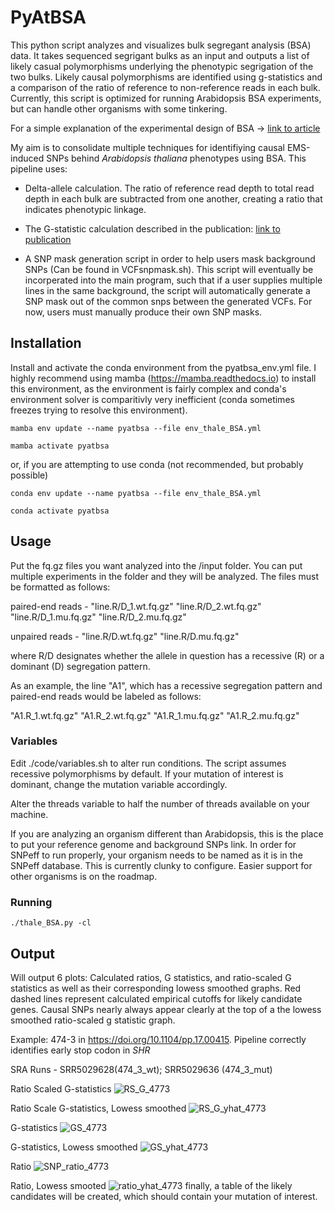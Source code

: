 # PyAtBSA

This python script analyzes and visualizes bulk segregant analysis (BSA) data. It takes sequenced segrigant bulks as an input and outputs a list of likely casual polymorphisms underlying the phenotypic segrigation of the two bulks. Likely causal polymorphisms are identified using g-statistics and a comparison of the ratio of reference to non-reference reads in each bulk. Currently, this script is optimized for running Arabidopsis BSA experiments, but can handle other organisms with some tinkering.

For a simple explanation of the experimental design of BSA -> [link to article](https://doi.org/10.1104/pp.17.00415)

My aim is to consolidate multiple techniques for identifiying causal EMS-induced SNPs behind *Arabidopsis thaliana* phenotypes using BSA. This pipeline uses:

  - Delta-allele calculation. The ratio of reference read depth to total read depth in each bulk are subtracted from one another, creating a ratio that indicates phenotypic linkage.
  
  - The G-statistic calculation described in the publication: [link to publication](https://doi.org/10.1186/s12859-020-3435-8)
  
  - A SNP mask generation script in order to help users mask background SNPs (Can be found in VCFsnpmask.sh). This script will eventually be incorperated into the main  program, such that if a user supplies multiple lines in the same background, the script will automatically generate a SNP mask out of the common snps between the generated VCFs. For now, users must manually produce their own SNP masks.

## Installation
Install and activate the conda environment from the pyatbsa_env.yml file. I highly recommend using mamba (https://mamba.readthedocs.io) to install this environment, as the environment is fairly complex and conda's environment solver is comparitivly very inefficient (conda sometimes freezes trying to resolve this environment).

`mamba env update --name pyatbsa --file env_thale_BSA.yml`

`mamba activate pyatbsa`

or, if you are attempting to use conda (not recommended, but probably possible)

`conda env update --name pyatbsa --file env_thale_BSA.yml`

`conda activate pyatbsa`

## Usage
Put the fq.gz files you want analyzed into the /input folder. You can put multiple experiments in the folder and they will be analyzed. 
The files must be formatted as follows:

  paired-end reads - "line.R/D_1.wt.fq.gz" "line.R/D_2.wt.fq.gz" "line.R/D_1.mu.fq.gz" "line.R/D_2.mu.fq.gz"

  unpaired reads - "line.R/D.wt.fq.gz" "line.R/D.mu.fq.gz" 

  where R/D designates whether the allele in question has a recessive (R) or a dominant (D) segregation pattern. 

  As an example, the line "A1", which has a recessive segregation pattern and paired-end reads would be labeled as follows:

"A1.R_1.wt.fq.gz" "A1.R_2.wt.fq.gz" "A1.R_1.mu.fq.gz" "A1.R_2.mu.fq.gz"

 ### Variables
 Edit ./code/variables.sh to alter run conditions. The script assumes recessive polymorphisms by default. If your mutation of interest is dominant, change the mutation variable accordingly. 

 Alter the threads variable to half the number of threads available on your machine. 

 If you are analyzing an organism different than Arabidopsis, this is the place to put your reference genome and background SNPs link. In order for SNPeff to run properly, your organism needs to be named as it is in the SNPeff database. This is currently clunky to configure. Easier support for other organisms is on the roadmap. 

### Running
 
 `./thale_BSA.py -cl` 


## Output

Will output 6 plots: Calculated ratios, G statistics, and ratio-scaled G statistics as well as their corresponding lowess smoothed graphs. Red dashed lines represent calculated empirical cutoffs for likely candidate genes. Causal SNPs nearly always appear clearly at the top of a the lowess smoothed ratio-scaled g statistic graph. 

Example: 474-3 in https://doi.org/10.1104/pp.17.00415. Pipeline correctly identifies early stop codon in *SHR*

SRA Runs - SRR5029628(474_3_wt); SRR5029636 (474_3_mut) 

Ratio Scaled G-statistics
![RS_G_4773](https://github.com/TeaShull/PyAtBSA/assets/125574642/7a73e741-4722-4a1b-86be-1cc10b185535)

Ratio Scale G-statistics, Lowess smoothed
![RS_G_yhat_4773](https://github.com/TeaShull/PyAtBSA/assets/125574642/b7e8dd00-af16-42c7-a396-cad954f27de9)

G-statistics
![GS_4773](https://github.com/TeaShull/PyAtBSA/assets/125574642/0214466f-749e-4f3f-910b-50560840b647)

G-statistics, Lowess smoothed
![GS_yhat_4773](https://github.com/TeaShull/PyAtBSA/assets/125574642/3217b417-aac3-4e72-993c-71995421a01a)


Ratio
![SNP_ratio_4773](https://github.com/TeaShull/PyAtBSA/assets/125574642/21b42e24-5dbb-4c5b-b32d-ff7d2072b42e)


Ratio, Lowess smooted 
![ratio_yhat_4773](https://github.com/TeaShull/PyAtBSA/assets/125574642/074361b6-3c43-4d12-9976-1a7e530e2535)
finally, a table of the likely candidates will be created, which should contain your mutation of interest.
